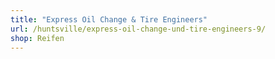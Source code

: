 ```yaml
---
title: "Express Oil Change & Tire Engineers"
url: /huntsville/express-oil-change-und-tire-engineers-9/
shop: Reifen
---
```


